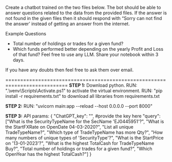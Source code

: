 Create a chatbot trained on the two files below. The bot should be able to answer questions related to the data from the provided files. If the answer is not found in the given files then it should respond with “Sorry can not find the answer’ instead of getting an answer from the internet.

Example Questions
   * Total number of holdings or trades for a given fund?
   * Which funds performed better depending on the yearly Profit and Loss of that fund?
Feel free to use any LLM. Share your notebook within 3 days.

If you have any doubts then feel free to ask them over email.

===========================================================================
**STEP 1:**
Download python. 
RUN: ".\venv\Scripts\Activate.ps1" to activate the virtual environment.
RUN: "pip install -r requirements.txt" to download all libraries from requirements.txt

**STEP 2:**
RUN:  "uvicorn main:app --reload --host 0.0.0.0 --port 8000"

**STEP 3:**
API params: 
{
  "ChatGPT_key": "", #provide the key here
  "query": ["What is the SecurityTypeName for the SecName 'EJ0445951'?", 
             "What is the StartFXRate on OpenDate 04-03-2020?",
             "List all unique TradeTypeName?",
             "Which type of TradeTypeName has more Qty?",
             "How many numbers of unique types of 'SecurityType'?",
             "What is the StartPrice on '13-01-2023'?",
             "What is the highest TotalCash for TradeTypeName Buy?",
             "Total number of holdings or trades for a given fund?",
             "Which OpenYear has the highest TotalCash?"]
}
